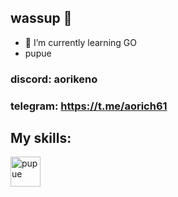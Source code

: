 ## wassup 👋

- 🌱 I’m currently learning GO
- pupue

### discord: aorikeno
### telegram: https://t.me/aorich61

## My skills:
<img src="(https://media1.tenor.com/m/zIT99Jz4TYsAAAAd/mushoku-tensei-eris-boreas-greyrat.gif)" alt="pupue" style="width:48px;height:48px;">

<!--
**aor1keno/aor1keno** is a ✨ _special_ ✨ repository because its `README.md` (this file) appears on your GitHub profile.

Here are some ideas to get you started:

- 🔭 I’m currently working on ...
- 🌱 I’m currently learning ...
- 👯 I’m looking to collaborate on ...
- 🤔 I’m looking for help with ...
- 💬 Ask me about ...
- 📫 How to reach me: ...
- 😄 Pronouns: ...
- ⚡ Fun fact: ...
-->
